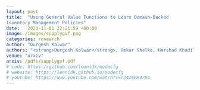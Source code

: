 ```yaml
---
layout: post
title:  "Using General Value Functions to Learn Domain-Backed
Inventory Management Policies"
date:   2023-11-01 22:21:59 +00:00
image: /images/supplygvf.png
categories: research
author: "Durgesh Kalwar"
authors: "<strong>Durgesh Kalwar</strong>, Omkar Shelke, Harshad Khadilkar"
venue: "arxiv"
arxiv: /pdfs/supplygvf.pdf
# code: https://github.com/leonidk/modecfg
# website: https://leonidk.github.io/modecfg
# youtube: https://www.youtube.com/watch?v=r2426BR4r8o
---
```

<!-- We show the benefits of discovering an ensemble of configurations for a given algorithm during the course of optimization. Results on stereo, planning and visual odometry.  -->